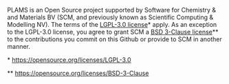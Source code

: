 PLAMS is an Open Source project supported by Software for Chemistry & and Materials BV (SCM, and previously known as Scientific Computing & Modelling NV). The terms of the [LGPL-3.0 license]* apply. As an exception to the LGPL-3.0 license, 
you agree to grant SCM a [BSD 3-Clause license]** to the contributions you commit on this Github or provide to SCM in another manner.

\* https://opensource.org/licenses/LGPL-3.0

** https://opensource.org/licenses/BSD-3-Clause

[LGPL-3.0 license]:  https://opensource.org/licenses/LGPL-3.0 "LGPL-3.0 license"
[BSD 3-Clause license]: https://opensource.org/licenses/BSD-3-Clause  "BSD 3-Clause license"
